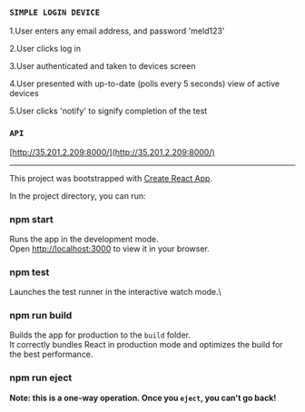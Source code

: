 ### `SIMPLE LOGIN DEVICE`

1.User enters any email address, and password 'meld123'

2.User clicks log in

3.User authenticated and taken to devices screen

4.User presented with up-to-date (polls every 5 seconds) view of active devices

5.User clicks 'notify' to signify completion of the test

### `API`
[http://35.201.2.209:8000/](http://35.201.2.209:8000/)

_______________________________________________________________________________________________________________________________________________________________________
This project was bootstrapped with [Create React App](https://github.com/facebook/create-react-app).

In the project directory, you can run:

### npm start

Runs the app in the development mode.\
Open [http://localhost:3000](http://localhost:3000) to view it in your browser.

### npm test

Launches the test runner in the interactive watch mode.\

### npm run build

Builds the app for production to the `build` folder.\
It correctly bundles React in production mode and optimizes the build for the best performance.

### npm run eject

**Note: this is a one-way operation. Once you `eject`, you can't go back!**
